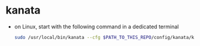 # kanata

- on Linux, start with the following command in a dedicated terminal
  ```sh
  sudo /usr/local/bin/kanata --cfg $PATH_TO_THIS_REPO/config/kanata/kanata.kbd
  ```
